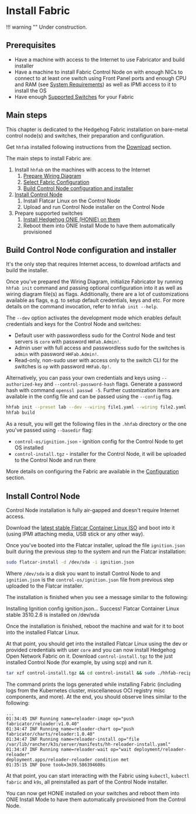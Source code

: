# Install Fabric

!!! warning ""
    Under construction.

## Prerequisites

* Have a machine with access to the Internet to use Fabricator and build installer
* Have a machine to install Fabric Control Node on with enough NICs to connect to at least one switch using Front Panel
  ports and enough CPU and RAM (see [System Requirements](./requirements.md)) as well as IPMI access to it to install
  the OS
* Have enough [Supported Switches](./supported-devices.md) for your Fabric

## Main steps

This chapter is dedicated to the Hedgehog Fabric installation on bare-metal control node(s) and switches, their
preparation and configuration.

Get `hhfab` installed following instructions from the [Download](../getting-started/download.md) section.

The main steps to install Fabric are:

1. Install `hhfab` on the machines with access to the Internet
    1. [Prepare Wiring Diagram](./build-wiring.md)
    1. [Select Fabric Configuration](./config.md)
    1. [Build Control Node configuration and installer](#build-control-node-configuration-and-installer)
1. [Install Control Node](#install-control-node)
    1. Install Flatcar Linux on the Control Node
    1. Upload and run Control Node installer on the Control Node
1. Prepare supported switches
    1. [Install Hedgehog ONIE (HONIE) on them](./onie-update.md)
    1. Reboot them into ONIE Install Mode to have them automatically provisioned

## Build Control Node configuration and installer

It's the only step that requires Internet access, to download artifacts and build the installer.

Once you've prepared the Wiring Diagram, initialize Fabricator by running `hhfab init` command and passing optional
configuration into it as well as wiring diagram file(s) as flags. Additionally, there are a lot of customizations
available as flags, e.g. to setup default credentials, keys and etc. For more details on the command invocation,
refer to `hhfab init --help`.

The `--dev` option activates the development mode which enables default credentials and keys for the Control
Node and switches:

* Default user with passwordless sudo for the Control Node and test servers is `core` with password `HHFab.Admin!`.
* Admin user with full access and passwordless sudo for the switches is `admin` with password `HHFab.Admin!`.
* Read-only, non-sudo user with access only to the switch CLI for the switches is `op` with password `HHFab.Op!`.

Alternatively, you can pass your own credentials and keys using `--authorized-key` and `--control-password-hash` flags.
Generate a password hash with command `openssl passwd -5`. Further customization items are available in the config
file and can be passed using the `--config` flag.

```bash
hhfab init --preset lab --dev --wiring file1.yaml --wiring file2.yaml
hhfab build
```

As a result, you will get the following files in the `.hhfab` directory or the one you've passed using `--basedir` flag:

* `control-os/ignition.json` - ignition config for the Control Node to get OS installed
* `control-install.tgz` - installer for the Control Node, it will be uploaded to the Control Node and run there

More details on configuring the Fabric are available in the [Configuration](./config.md) section.

## Install Control Node

Control Node installation is fully air-gapped and doesn't require Internet access.

Download the [latest stable Flatcar Container Linux ISO][Flatcar ISO] and boot into it (using IPMI attaching media, USB
stick or any other way).

[Flatcar ISO]: https://stable.release.flatcar-linux.net/amd64-usr/current/flatcar_production_iso_image.iso

Once you've booted into the Flatcar installer, upload the file `ignition.json` built during the previous step to the
system and run the Flatcar installation:

```bash
sudo flatcar-install -d /dev/sda -i ignition.json
```

Where `/dev/sda` is a disk you want to install Control Node to and `ignition.json` is the `control-os/ignition.json`
file from previous step uploaded to the Flatcar installer.

The installation is finished when you see a message similar to the following:

Installing Ignition config ignition.json...
Success! Flatcar Container Linux stable 3510.2.6 is installed on /dev/sda

Once the installation is finished, reboot the machine and wait for it to boot into the installed Flatcar Linux.

At that point, you should get into the installed Flatcar Linux using the dev or provided credentials with user `core`
and you can now install Hedgehog Open Network Fabric on it. Download `control-install.tgz` to the just installed Control
Node (for example, by using scp) and run it.

```bash
tar xzf control-install.tgz && cd control-install && sudo ./hhfab-recipe run
```

The command prints the logs generated while installing Fabric (including logs from the Kubernetes cluster, miscellaneous
OCI registry misc components, and more). At the end, you should observe lines similar to the following:

```
...
01:34:45 INF Running name=reloader-image op="push fabricator/reloader:v1.0.40"
01:34:47 INF Running name=reloader-chart op="push fabricator/charts/reloader:1.0.40"
01:34:47 INF Running name=reloader-install op="file /var/lib/rancher/k3s/server/manifests/hh-reloader-install.yaml"
01:34:47 INF Running name=reloader-wait op="wait deployment/reloader-reloader"
deployment.apps/reloader-reloader condition met
01:35:15 INF Done took=3m39.586394608s
```

At that point, you can start interacting with the Fabric using `kubectl`, `kubectl fabric` and `k9s`, all preinstalled
as part of the Control Node installer.

You can now get HONIE installed on your switches and reboot them into ONIE Install Mode to have them automatically
provisioned from the Control Node.
